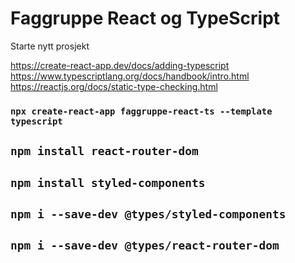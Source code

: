 # Faggruppe React og TypeScript

Starte nytt prosjekt

https://create-react-app.dev/docs/adding-typescript
https://www.typescriptlang.org/docs/handbook/intro.html
https://reactjs.org/docs/static-type-checking.html

### `npx create-react-app faggruppe-react-ts --template typescript`

## `npm install react-router-dom`
## `npm install styled-components`

## `npm i --save-dev @types/styled-components`
## `npm i --save-dev @types/react-router-dom`
